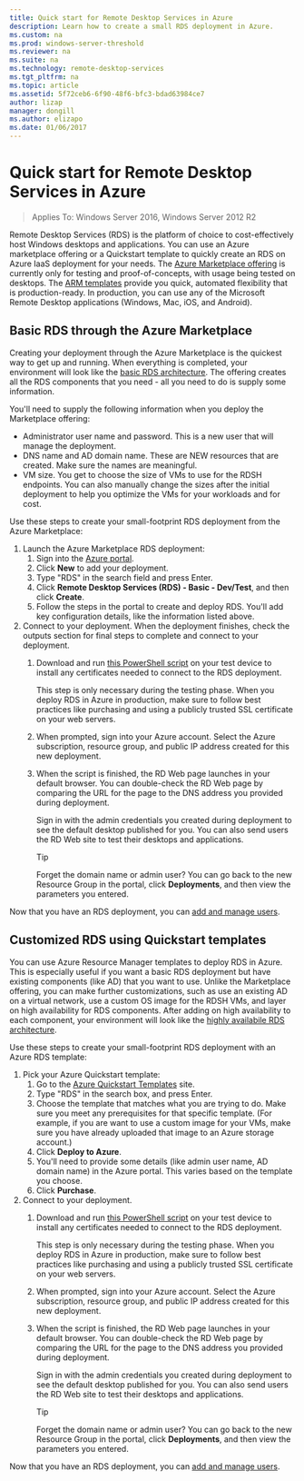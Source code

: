 ```yaml
---
title: Quick start for Remote Desktop Services in Azure
description: Learn how to create a small RDS deployment in Azure.
ms.custom: na
ms.prod: windows-server-threshold
ms.reviewer: na
ms.suite: na
ms.technology: remote-desktop-services
ms.tgt_pltfrm: na
ms.topic: article
ms.assetid: 5f72ceb6-6f90-48f6-bfc3-bdad63984ce7
author: lizap
manager: dongill
ms.author: elizapo
ms.date: 01/06/2017
---
```

# Quick start for Remote Desktop Services in Azure

>Applies To: Windows Server 2016, Windows Server 2012 R2

Remote Desktop Services (RDS) is the platform of choice to cost-effectively host Windows desktops and applications. You can use an Azure marketplace offering or a Quickstart template to quickly create an RDS on Azure IaaS deployment for your needs. The [Azure Marketplace offering](#basic-rds-through-the-azure-marketplace) is currently only for testing and proof-of-concepts, with usage being tested on desktops. The [ARM templates](#Customized-RDS-using-Quickstart-templates) provide you quick, automated flexibility that is production-ready. In production, you can use any of the Microsoft Remote Desktop applications (Windows, Mac, iOS, and Android).


## Basic RDS through the Azure Marketplace

Creating your deployment through the Azure Marketplace is the quickest way to get up and running. When everything is completed, your environment will look like the [basic RDS architecture](desktop-hosting-logical-architecture.md#basic-deployment). The offering creates all the RDS components that you need - all you need to do is supply some information. 

You'll need to supply the following information when you deploy the Marketplace offering:
- Administrator user name and password. This is a new user that will manage the deployment.
- DNS name and AD domain name. These are NEW resources that are created. Make sure the names are meaningful.
- VM size. You get to choose the size of VMs to use for the RDSH endpoints. You can also manually change the sizes after the initial deployment to help you optimize the VMs for your workloads and for cost.

Use these steps to create your small-footprint RDS deployment from the Azure Marketplace: 

1. Launch the Azure Marketplace RDS deployment:
   1. Sign into the [Azure portal](https://portal.azure.com).
   2. Click **New** to add your deployment.
   3. Type "RDS" in the search field and press Enter.
   4. Click **Remote Desktop Services (RDS) - Basic - Dev/Test**, and then click **Create**.
   5. Follow the steps in the portal to create and deploy RDS. You'll add key configuration details, like the information listed above. 
2. Connect to your deployment. When the deployment finishes, check the outputs section for final steps to complete and connect to your deployment.
   1. Download and run [this PowerShell script](https://gallery.technet.microsoft.com/Azure-Resource-Manager-4ea7e328) on your test device to install any certificates needed to connect to the RDS deployment. 
   
      This step is only necessary during the testing phase. When you deploy RDS in Azure in production, make sure to follow best practices like purchasing and using a publicly trusted SSL certificate on your web servers.

   2. When prompted, sign into your Azure account. Select the Azure subscription, resource group, and public IP address created for this new deployment.
   3. When the script is finished, the RD Web page launches in your default browser. You can double-check the RD Web page by comparing the URL for the page to the DNS address you provided during deployment. 
   
      Sign in with the admin credentials you created during deployment to see the default desktop published for you. You can also send users the RD Web site to test their desktops and applications.

      > [!TIP]
      > Forget the domain name or admin user? You can go back to the new Resource Group in the portal, click **Deployments**, and then view the parameters you entered.

Now that you have an RDS deployment, you can [add and manage users](rds-user-management.md).

## Customized RDS using Quickstart templates

You can use Azure Resource Manager templates to deploy RDS in Azure. This is especially useful if you want a basic RDS deployment but have existing components (like AD) that you want to use. Unlike the Marketplace offering, you can make further customizations, such as use an existing AD on a virtual network, use a custom OS image for the RDSH VMs, and layer on high availability for RDS components. After adding on high availability to each component, your environment will look like the [highly availabile RDS architecture](desktop-hosting-logical-architecture.md#highly-available-deployment).

Use these steps to create your small-footprint RDS deployment with an Azure RDS template: 

1. Pick your Azure Quickstart template:
   1. Go to the [Azure Quickstart Templates](https://azure.microsoft.com/resources/templates/) site.
   2. Type "RDS" in the search box, and press Enter.
   3. Choose the template that matches what you are trying to do. Make sure you meet any prerequisites for that specific template. (For example, if you are want to use a custom image for your VMs, make sure you have already uploaded that image to an Azure storage account.)
   4. Click **Deploy to Azure**.
   5. You'll need to provide some details (like admin user name, AD domain name) in the Azure portal. This varies based on the template you choose.
   6. Click **Purchase**.
2. Connect to your deployment. 
   1. Download and run [this PowerShell script](https://gallery.technet.microsoft.com/Azure-Resource-Manager-4ea7e328) on your test device to install any certificates needed to connect to the RDS deployment. 
   
      This step is only necessary during the testing phase. When you deploy RDS in Azure in production, make sure to follow best practices like purchasing and using a publicly trusted SSL certificate on your web servers.

   2. When prompted, sign into your Azure account. Select the Azure subscription, resource group, and public IP address created for this new deployment.
   3. When the script is finished, the RD Web page launches in your default browser. You can double-check the RD Web page by comparing the URL for the page to the DNS address you provided during deployment. 
   
      Sign in with the admin credentials you created during deployment to see the default desktop published for you. You can also send users the RD Web site to test their desktops and applications.

      > [!TIP]
      > Forget the domain name or admin user? You can go back to the new Resource Group in the portal, click **Deployments**, and then view the parameters you entered.

Now that you have an RDS deployment, you can [add and manage users](rds-user-management.md).